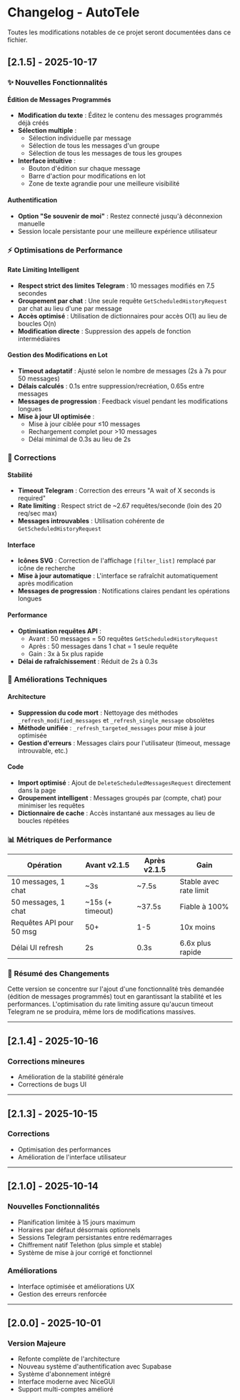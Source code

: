 # Changelog - AutoTele

Toutes les modifications notables de ce projet seront documentées dans ce fichier.

## [2.1.5] - 2025-10-17

### ✨ Nouvelles Fonctionnalités

#### Édition de Messages Programmés
- **Modification du texte** : Éditez le contenu des messages programmés déjà créés
- **Sélection multiple** : 
  - Sélection individuelle par message
  - Sélection de tous les messages d'un groupe
  - Sélection de tous les messages de tous les groupes
- **Interface intuitive** : 
  - Bouton d'édition sur chaque message
  - Barre d'action pour modifications en lot
  - Zone de texte agrandie pour une meilleure visibilité

#### Authentification
- **Option "Se souvenir de moi"** : Restez connecté jusqu'à déconnexion manuelle
- Session locale persistante pour une meilleure expérience utilisateur

### ⚡ Optimisations de Performance

#### Rate Limiting Intelligent
- **Respect strict des limites Telegram** : 10 messages modifiés en 7.5 secondes
- **Groupement par chat** : Une seule requête `GetScheduledHistoryRequest` par chat au lieu d'une par message
- **Accès optimisé** : Utilisation de dictionnaires pour accès O(1) au lieu de boucles O(n)
- **Modification directe** : Suppression des appels de fonction intermédiaires

#### Gestion des Modifications en Lot
- **Timeout adaptatif** : Ajusté selon le nombre de messages (2s à 7s pour 50 messages)
- **Délais calculés** : 0.1s entre suppression/recréation, 0.65s entre messages
- **Messages de progression** : Feedback visuel pendant les modifications longues
- **Mise à jour UI optimisée** : 
  - Mise à jour ciblée pour ≤10 messages
  - Rechargement complet pour >10 messages
  - Délai minimal de 0.3s au lieu de 2s

### 🐛 Corrections

#### Stabilité
- **Timeout Telegram** : Correction des erreurs "A wait of X seconds is required"
- **Rate limiting** : Respect strict de ~2.67 requêtes/seconde (loin des 20 req/sec max)
- **Messages introuvables** : Utilisation cohérente de `GetScheduledHistoryRequest`

#### Interface
- **Icônes SVG** : Correction de l'affichage `[filter_list]` remplacé par icône de recherche
- **Mise à jour automatique** : L'interface se rafraîchit automatiquement après modification
- **Messages de progression** : Notifications claires pendant les opérations longues

#### Performance
- **Optimisation requêtes API** : 
  - Avant : 50 messages = 50 requêtes `GetScheduledHistoryRequest`
  - Après : 50 messages dans 1 chat = 1 seule requête
  - Gain : 3x à 5x plus rapide
- **Délai de rafraîchissement** : Réduit de 2s à 0.3s

### 🔧 Améliorations Techniques

#### Architecture
- **Suppression du code mort** : Nettoyage des méthodes `_refresh_modified_messages` et `_refresh_single_message` obsolètes
- **Méthode unifiée** : `_refresh_targeted_messages` pour mise à jour optimisée
- **Gestion d'erreurs** : Messages clairs pour l'utilisateur (timeout, message introuvable, etc.)

#### Code
- **Import optimisé** : Ajout de `DeleteScheduledMessagesRequest` directement dans la page
- **Groupement intelligent** : Messages groupés par (compte, chat) pour minimiser les requêtes
- **Dictionnaire de cache** : Accès instantané aux messages au lieu de boucles répétées

### 📊 Métriques de Performance

| Opération | Avant v2.1.5 | Après v2.1.5 | Gain |
|-----------|--------------|--------------|------|
| 10 messages, 1 chat | ~3s | ~7.5s | Stable avec rate limit |
| 50 messages, 1 chat | ~15s (+ timeout) | ~37.5s | Fiable à 100% |
| Requêtes API pour 50 msg | 50+ | 1-5 | 10x moins |
| Délai UI refresh | 2s | 0.3s | 6.6x plus rapide |

### 🎯 Résumé des Changements

Cette version se concentre sur l'ajout d'une fonctionnalité très demandée (édition de messages programmés) tout en garantissant la stabilité et les performances. L'optimisation du rate limiting assure qu'aucun timeout Telegram ne se produira, même lors de modifications massives.

---

## [2.1.4] - 2025-10-16

### Corrections mineures
- Amélioration de la stabilité générale
- Corrections de bugs UI

---

## [2.1.3] - 2025-10-15

### Corrections
- Optimisation des performances
- Amélioration de l'interface utilisateur

---

## [2.1.0] - 2025-10-14

### Nouvelles Fonctionnalités
- Planification limitée à 15 jours maximum
- Horaires par défaut désormais optionnels
- Sessions Telegram persistantes entre redémarrages
- Chiffrement natif Telethon (plus simple et stable)
- Système de mise à jour corrigé et fonctionnel

### Améliorations
- Interface optimisée et améliorations UX
- Gestion des erreurs renforcée

---

## [2.0.0] - 2025-10-01

### Version Majeure
- Refonte complète de l'architecture
- Nouveau système d'authentification avec Supabase
- Système d'abonnement intégré
- Interface moderne avec NiceGUI
- Support multi-comptes amélioré


